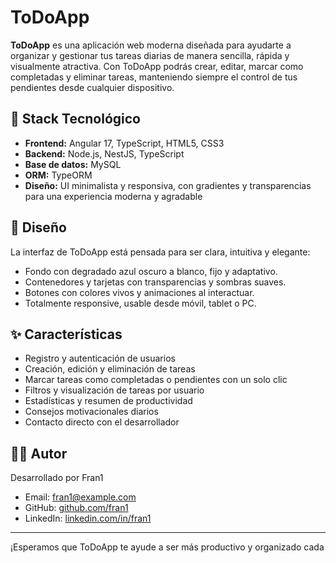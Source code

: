 # ToDoApp

**ToDoApp** es una aplicación web moderna diseñada para ayudarte a organizar y gestionar tus tareas diarias de manera sencilla, rápida y visualmente atractiva. Con ToDoApp podrás crear, editar, marcar como completadas y eliminar tareas, manteniendo siempre el control de tus pendientes desde cualquier dispositivo.

## 🚀 Stack Tecnológico

- **Frontend:** Angular 17, TypeScript, HTML5, CSS3
- **Backend:** Node.js, NestJS, TypeScript
- **Base de datos:** MySQL
- **ORM:** TypeORM
- **Diseño:** UI minimalista y responsiva, con gradientes y transparencias para una experiencia moderna y agradable

## 🎨 Diseño

La interfaz de ToDoApp está pensada para ser clara, intuitiva y elegante:
- Fondo con degradado azul oscuro a blanco, fijo y adaptativo.
- Contenedores y tarjetas con transparencias y sombras suaves.
- Botones con colores vivos y animaciones al interactuar.
- Totalmente responsive, usable desde móvil, tablet o PC.

## ✨ Características

- Registro y autenticación de usuarios
- Creación, edición y eliminación de tareas
- Marcar tareas como completadas o pendientes con un solo clic
- Filtros y visualización de tareas por usuario
- Estadísticas y resumen de productividad
- Consejos motivacionales diarios
- Contacto directo con el desarrollador

## 👨‍💻 Autor

Desarrollado por Fran1  
- Email: fran1@example.com  
- GitHub: [github.com/fran1](https://github.com/fran1)  
- LinkedIn: [linkedin.com/in/fran1](https://linkedin.com/in/fran1)

---

¡Esperamos que ToDoApp te ayude a ser más productivo y organizado cada
